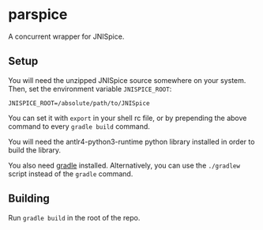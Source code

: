 # parspice

A concurrent wrapper for JNISpice.

## Setup

You will need the unzipped JNISpice source somewhere on your system. Then, set the environment variable `JNISPICE_ROOT`:

```
JNISPICE_ROOT=/absolute/path/to/JNISpice
```

You can set it with `export` in your shell rc file, or by prepending the above command to every `gradle build` command.

You will need the antlr4-python3-runtime python library installed in order to build the library.

You also need [gradle](https://gradle.org/) installed. Alternatively, you can use the `./gradlew` script instead of the `gradle` command.

## Building

Run `gradle build` in the root of the repo.
